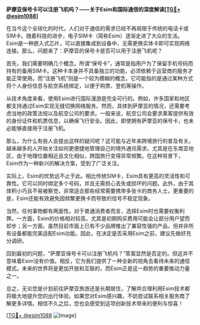 **萨摩亚保号卡可以注册飞机吗？——关于Esim和国际通信的深度解读[[TG💪+ @esim1088](https://t.me/s/esim1088)]**

在当今这个全球化的时代，人们对于通信的需求已经不再局限于传统的电话卡或SIM卡。随着科技的进步，电子SIM卡（简称Esim）逐渐走进了大众的生活。Esim是一种嵌入式芯片，可以直接集成到设备中，无需更换实体卡即可实现网络连接。那么，问题来了：萨摩亚的保号卡是否可以用于注册飞机呢？

首先，我们需要明确几个概念。所谓“保号卡”，通常是指用户为了保留手机号码而持有的备用SIM卡。这种卡本身并不具备独立的功能，必须依赖于运营商的服务才能正常使用。而“注册飞机”则是一个较为模糊的概念，它可能指的是通过某种方式将个人身份信息与航空系统绑定，以便于购票、登机等操作。

从技术角度来看，使用Esim进行国际漫游是完全可行的。例如，许多国家和地区都支持通过Esim实现无缝切换网络服务。然而，具体到萨摩亚的情况，还需要考虑当地的政策法规以及航空公司的要求。一般来说，航空公司会要求乘客提供有效的身份证件和机票信息，以确保飞行安全。因此，即使拥有萨摩亚的保号卡，也未必能够直接用于注册飞机。

那么，为什么有些人会提出这样的疑问呢？这可能与近年来跨境旅行的普及有关。越来越多的人开始关注如何更便捷地管理自己的境外通讯需求。尤其是在东南亚地区，由于地理位置相近且文化相似，跨国旅行变得异常频繁。在这种背景下，Esim作为一种新兴的解决方案，受到了广泛关注。

实际上，Esim的优势远不止于此。相比传统SIM卡，Esim具有更高的灵活性和可靠性。它可以同时绑定多个号码，并且无需担心丢失或损坏的问题。此外，由于其体积小巧且不易被察觉，非常适合那些经常需要携带多张卡的商务人士。更重要的是，Esim还能有效避免因频繁更换卡而导致的信号不稳定现象。

当然，任何事物都有两面性。对于普通消费者而言，选择Esim时也需要权衡利弊。一方面，Esim的价格相对较高，尤其是初期购买费用可能会让部分用户望而却步；另一方面，虽然目前市面上已有不少品牌推出了兼容性强的产品，但并非所有设备都能完美适配Esim功能。因此，在决定是否采用Esim之前，建议先做好充分调研。

回到最初的问题，“萨摩亚保号卡可以注册飞机吗？”答案显然是否定的。但这并不意味着Esim没有价值。相反，它为我们提供了一种全新的视角去看待未来的通信模式。未来的世界将是更加开放和互联的，而Esim正是这一趋势的重要推动力量之一。

总之，无论您是计划前往萨摩亚旅游还是长期居住，了解并合理利用Esim技术都将极大地提升您的出行体验。如果您对Esim感兴趣，不妨尝试联系相关服务商了解更多详情。相信不久之后，您也会感受到这项创新技术带来的便利与惊喜！

[[TG💪+ @esim1088](https://t.me/s/esim1088) ![Image](https://i.postimg.cc/4NQfJmqS/Snipaste-2025-05-13-00-14-12.png)]